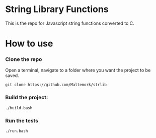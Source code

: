 # String Library Functions

This is the repo for Javascript string functions converted to C.

# How to use

### Clone the repo

Open a terminal, navigate to a folder where you want the project to be saved.

```
git clone https://github.com/Maltemork/strlib
```

### Build the project:

```
./build.bash
```

### Run the tests

```
./run.bash
```
